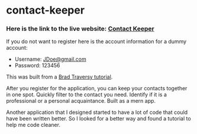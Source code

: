 # contact-keeper

### Here is the link to the live website: [Contact Keeper](https://contact-keeper-mern1234.herokuapp.com/login)

If you do not want to register here is the account information for a dummy account:

- Username: JDoe@gmail.com
- Password: 123456

This was built from a [Brad Traversy tutorial](https://www.udemy.com/user/brad-traversy/).

After you register for the application, you can keep your contacts together in one spot. Quickly filter to the contact you need. Identify if it is a professional or a personal acquaintance. Built as a mern app.

Another application that I designed started to have a lot of code that could have been written better. So I looked for a better way and found a tutorial to help me code cleaner.
